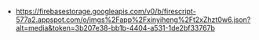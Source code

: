 - https://firebasestorage.googleapis.com/v0/b/firescript-577a2.appspot.com/o/imgs%2Fapp%2Fxinyiheng%2Ft2xZhzt0w6.json?alt=media&token=3b207e38-bb1b-4404-a531-1de2bf33767b

